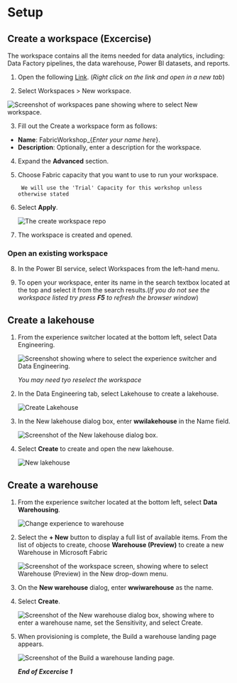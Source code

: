 # Setup

## Create a workspace (Excercise)
The workspace contains all the items needed for data analytics, including: Data Factory pipelines, the data warehouse, Power BI datasets, and reports.

1. Open the following [Link](https://app.powerbi.com). (*Right click on the link and open in a new tab*)

2. Select Workspaces > New workspace.

![Screenshot of workspaces pane showing where to select New workspace.](/images/create-new-workspace.png)

3. Fill out the Create a workspace form as follows:

 - **Name**: FabricWorkshop_{*Enter your name here*}.
 - **Description**: Optionally, enter a description for the workspace.

4. Expand the **Advanced** section.

5. Choose Fabric capacity that you want to use to run your workspace. 

        We will use the 'Trial' Capacity for this workshop unless otherwise stated 

6. Select **Apply**. 

    ![The create workspace repo](/images/CreateWorkspace.png)

7. The workspace is created and opened.

### Open an existing workspace

8. In the Power BI service, select Workspaces from the left-hand menu.

9. To open your workspace, enter its name in the search textbox located at the top and select it from the search results.(*If you do not see the workspace listed try press **F5** to refresh the browser window*)

## Create a lakehouse


1. From the experience switcher located at the bottom left, select Data Engineering.

    ![Screenshot showing where to select the experience switcher and Data Engineering.](/images/workload-switch-data-engineering.png)


    *You may need tyo reselect the workspace*

2. In the Data Engineering tab, select Lakehouse to create a lakehouse.

    ![Create Lakehouse](/images/Create-lakehouse.png)

3. In the New lakehouse dialog box, enter **wwilakehouse** in the Name field.

    ![Screenshot of the New lakehouse dialog box.](/images/new-lakehouse-name.png)

4. Select **Create** to create and open the new lakehouse.

    ![New lakehouse](/images/new-lakehouse.png)


## Create a warehouse

1. From the experience switcher located at the bottom left, select **Data Warehousing**.

    ![Change experience to warehouse](/images/change-to-datawarehouse.png)

2. Select the **+ New** button to display a full list of available items. From the list of objects to create, choose **Warehouse (Preview)** to create a new Warehouse in Microsoft Fabric

    ![Screenshot of the workspace screen, showing where to select Warehouse (Preview) in the New drop-down menu.](/images/create-warehouse.png)

3. On the **New warehouse** dialog, enter **wwiwarehouse** as the name.

4. Select **Create**.

    ![Screenshot of the New warehouse dialog box, showing where to enter a warehouse name, set the Sensitivity, and select Create.](/images/Save-warehouse.png)

5. When provisioning is complete, the Build a warehouse landing page appears.

    ![Screenshot of the Build a warehouse landing page.](/images/New-warehouse.png)

    ***End of Excercise 1***